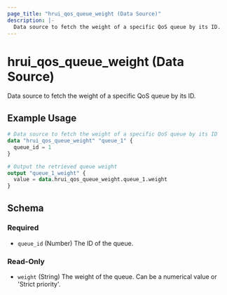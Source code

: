 ```yaml
---
page_title: "hrui_qos_queue_weight (Data Source)"
description: |-
  Data source to fetch the weight of a specific QoS queue by its ID.
---
```


# hrui_qos_queue_weight (Data Source)

Data source to fetch the weight of a specific QoS queue by its ID.

## Example Usage

```terraform
# Data source to fetch the weight of a specific QoS queue by its ID
data "hrui_qos_queue_weight" "queue_1" {
  queue_id = 1
}

# Output the retrieved queue weight
output "queue_1_weight" {
  value = data.hrui_qos_queue_weight.queue_1.weight
}
```

<!-- schema generated by tfplugindocs -->
## Schema

### Required

- `queue_id` (Number) The ID of the queue.

### Read-Only

- `weight` (String) The weight of the queue. Can be a numerical value or 'Strict priority'.


